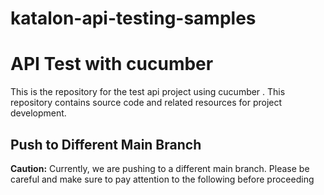 # katalon-api-testing-samples

# API Test with cucumber

This is the repository for the test api project using cucumber . This repository contains source code and related resources for project development.

## Push to Different Main Branch

**Caution:** Currently, we are pushing to a different main branch. Please be careful and make sure to pay attention to the following before proceeding
